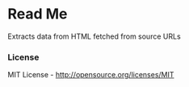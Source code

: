 <h1>Read Me</h1>
<p>Extracts data from HTML fetched from source URLs</p>

<h3>License</h3>
<p>MIT License - <a href="http://opensource.org/licenses/MIT" target="_blank">http://opensource.org/licenses/MIT</a></p>